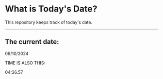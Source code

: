 # What is Today's Date?
This repository keeps track of today's date.
* * *
 
## The current date:  
 09/10/2024 
  
  
 TIME IS ALSO THIS: 
  
 04:36.57 
  
  
